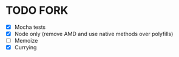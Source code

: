 # TODO FORK #

- [x] Mocha tests
- [x] Node only (remove AMD and use native methods over polyfills)
- [ ] Memoize
- [x] Currying
